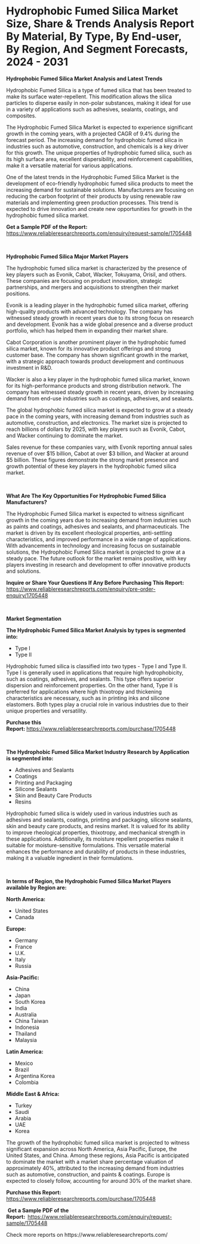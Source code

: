 <p><h1>Hydrophobic Fumed Silica Market Size, Share & Trends Analysis Report By Material, By Type, By End-user, By Region, And Segment Forecasts, 2024 - 2031</h1></p><p><strong>Hydrophobic Fumed Silica Market Analysis and Latest Trends</strong></p>
<p><p>Hydrophobic Fumed Silica is a type of fumed silica that has been treated to make its surface water-repellent. This modification allows the silica particles to disperse easily in non-polar substances, making it ideal for use in a variety of applications such as adhesives, sealants, coatings, and composites.</p><p>The Hydrophobic Fumed Silica Market is expected to experience significant growth in the coming years, with a projected CAGR of 9.4% during the forecast period. The increasing demand for hydrophobic fumed silica in industries such as automotive, construction, and chemicals is a key driver for this growth. The unique properties of hydrophobic fumed silica, such as its high surface area, excellent dispersibility, and reinforcement capabilities, make it a versatile material for various applications.</p><p>One of the latest trends in the Hydrophobic Fumed Silica Market is the development of eco-friendly hydrophobic fumed silica products to meet the increasing demand for sustainable solutions. Manufacturers are focusing on reducing the carbon footprint of their products by using renewable raw materials and implementing green production processes. This trend is expected to drive innovation and create new opportunities for growth in the hydrophobic fumed silica market.</p></p>
<p><strong>Get a Sample PDF of the Report:&nbsp;</strong> <a href="https://www.reliableresearchreports.com/enquiry/request-sample/1705448">https://www.reliableresearchreports.com/enquiry/request-sample/1705448</a></p>
<p>&nbsp;</p>
<p><strong>Hydrophobic Fumed Silica Major Market Players</strong></p>
<p><p>The hydrophobic fumed silica market is characterized by the presence of key players such as Evonik, Cabot, Wacker, Tokuyama, Orisil, and others. These companies are focusing on product innovation, strategic partnerships, and mergers and acquisitions to strengthen their market positions.</p><p>Evonik is a leading player in the hydrophobic fumed silica market, offering high-quality products with advanced technology. The company has witnessed steady growth in recent years due to its strong focus on research and development. Evonik has a wide global presence and a diverse product portfolio, which has helped them in expanding their market share.</p><p>Cabot Corporation is another prominent player in the hydrophobic fumed silica market, known for its innovative product offerings and strong customer base. The company has shown significant growth in the market, with a strategic approach towards product development and continuous investment in R&D.</p><p>Wacker is also a key player in the hydrophobic fumed silica market, known for its high-performance products and strong distribution network. The company has witnessed steady growth in recent years, driven by increasing demand from end-use industries such as coatings, adhesives, and sealants.</p><p>The global hydrophobic fumed silica market is expected to grow at a steady pace in the coming years, with increasing demand from industries such as automotive, construction, and electronics. The market size is projected to reach billions of dollars by 2025, with key players such as Evonik, Cabot, and Wacker continuing to dominate the market.</p><p>Sales revenue for these companies vary, with Evonik reporting annual sales revenue of over $15 billion, Cabot at over $3 billion, and Wacker at around $5 billion. These figures demonstrate the strong market presence and growth potential of these key players in the hydrophobic fumed silica market.</p></p>
<p>&nbsp;</p>
<p><strong>What Are The Key Opportunities For Hydrophobic Fumed Silica Manufacturers?</strong></p>
<p><p>The Hydrophobic Fumed Silica market is expected to witness significant growth in the coming years due to increasing demand from industries such as paints and coatings, adhesives and sealants, and pharmaceuticals. The market is driven by its excellent rheological properties, anti-settling characteristics, and improved performance in a wide range of applications. With advancements in technology and increasing focus on sustainable solutions, the Hydrophobic Fumed Silica market is projected to grow at a steady pace. The future outlook for the market remains positive, with key players investing in research and development to offer innovative products and solutions.</p></p>
<p><strong>Inquire or Share Your Questions If Any Before Purchasing This Report:</strong> <a href="https://www.reliableresearchreports.com/enquiry/pre-order-enquiry/1705448">https://www.reliableresearchreports.com/enquiry/pre-order-enquiry/1705448</a></p>
<p>&nbsp;</p>
<p><strong>Market Segmentation</strong></p>
<p><strong>The Hydrophobic Fumed Silica Market Analysis by types is segmented into:</strong></p>
<p><ul><li>Type I</li><li>Type II</li></ul></p>
<p><p>Hydrophobic fumed silica is classified into two types - Type I and Type II. Type I is generally used in applications that require high hydrophobicity, such as coatings, adhesives, and sealants. This type offers superior dispersion and reinforcement properties. On the other hand, Type II is preferred for applications where high thixotropy and thickening characteristics are necessary, such as in printing inks and silicone elastomers. Both types play a crucial role in various industries due to their unique properties and versatility.</p></p>
<p><strong>Purchase this Report:&nbsp;</strong><a href="https://www.reliableresearchreports.com/purchase/1705448">https://www.reliableresearchreports.com/purchase/1705448</a></p>
<p>&nbsp;</p>
<p><strong>The Hydrophobic Fumed Silica Market Industry Research by Application is segmented into:</strong></p>
<p><ul><li>Adhesives and Sealants</li><li>Coatings</li><li>Printing and Packaging</li><li>Silicone Sealants</li><li>Skin and Beauty Care Products</li><li>Resins</li></ul></p>
<p><p>Hydrophobic fumed silica is widely used in various industries such as adhesives and sealants, coatings, printing and packaging, silicone sealants, skin and beauty care products, and resins market. It is valued for its ability to improve rheological properties, thixotropy, and mechanical strength in these applications. Additionally, its moisture repellent properties make it suitable for moisture-sensitive formulations. This versatile material enhances the performance and durability of products in these industries, making it a valuable ingredient in their formulations.</p></p>
<p>&nbsp;</p>
<p><strong>In terms of Region, the Hydrophobic Fumed Silica Market Players available by Region are:</strong></p>
<p>
    <p> <strong> North America: </strong>
        <ul>
            <li>United States</li>
            <li>Canada</li>
        </ul>
        </p> 
    <p> <strong> Europe: </strong>
        <ul>
            <li>Germany</li>
            <li>France</li>
            <li>U.K.</li>
            <li>Italy</li>
            <li>Russia</li>
        </ul>
        </p> 
    <p> <strong> Asia-Pacific: </strong>
        <ul>
            <li>China</li>
            <li>Japan</li>
            <li>South Korea</li>
            <li>India</li>
            <li>Australia</li>
            <li>China Taiwan</li>
            <li>Indonesia</li>
            <li>Thailand</li>
            <li>Malaysia</li>
        </ul>
        </p> 
    <p> <strong> Latin America: </strong>
        <ul>
            <li>Mexico</li>
            <li>Brazil</li>
            <li>Argentina Korea</li>
            <li>Colombia</li>
        </ul>
        </p> 
    <p> <strong> Middle East & Africa: </strong>
        <ul>
            <li>Turkey</li>
            <li>Saudi</li>
            <li>Arabia</li>
            <li>UAE</li>
            <li>Korea</li>
        </ul>
    </p>
    </p>
<p><p>The growth of the hydrophobic fumed silica market is projected to witness significant expansion across North America, Asia Pacific, Europe, the United States, and China. Among these regions, Asia Pacific is anticipated to dominate the market with a market share percentage valuation of approximately 40%, attributed to the increasing demand from industries such as automotive, construction, and paints & coatings. Europe is expected to closely follow, accounting for around 30% of the market share.</p></p>
<p><strong>Purchase this Report: </strong><a href="https://www.reliableresearchreports.com/purchase/1705448">https://www.reliableresearchreports.com/purchase/1705448</a></p>
<p>&nbsp;<strong>Get a Sample PDF of the Report:&nbsp;&nbsp;</strong><a href="https://www.reliableresearchreports.com/enquiry/request-sample/1705448">https://www.reliableresearchreports.com/enquiry/request-sample/1705448</a></p>
<p><strong></strong></p>
<p>Check more reports on https://www.reliableresearchreports.com/</p>
